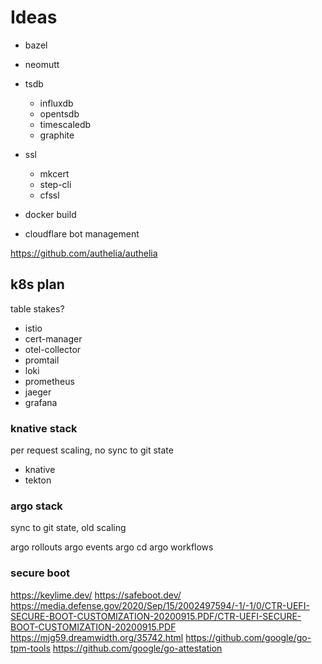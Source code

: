 # Ideas

- bazel
- neomutt
- tsdb

  - influxdb
  - opentsdb
  - timescaledb
  - graphite

- ssl

  - mkcert
  - step-cli
  - cfssl

- docker build
- cloudflare bot management

https://github.com/authelia/authelia

## k8s plan

table stakes?

- istio
- cert-manager
- otel-collector
- promtail
- loki
- prometheus
- jaeger
- grafana

### knative stack

per request scaling, no sync to git state

- knative
- tekton

### argo stack

sync to git state, old scaling

argo rollouts
argo events
argo cd
argo workflows

### secure boot

https://keylime.dev/
https://safeboot.dev/
https://media.defense.gov/2020/Sep/15/2002497594/-1/-1/0/CTR-UEFI-SECURE-BOOT-CUSTOMIZATION-20200915.PDF/CTR-UEFI-SECURE-BOOT-CUSTOMIZATION-20200915.PDF
https://mjg59.dreamwidth.org/35742.html
https://github.com/google/go-tpm-tools
https://github.com/google/go-attestation
